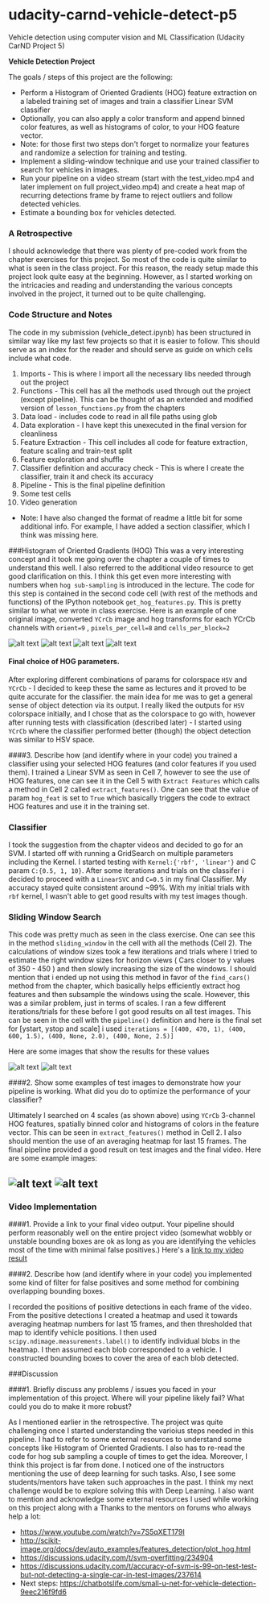 # udacity-carnd-vehicle-detect-p5
Vehicle detection using computer vision and ML Classification (Udacity CarND Project 5)



**Vehicle Detection Project**

The goals / steps of this project are the following:

* Perform a Histogram of Oriented Gradients (HOG) feature extraction on a labeled training set of images and train a classifier Linear SVM classifier
* Optionally, you can also apply a color transform and append binned color features, as well as histograms of color, to your HOG feature vector.
* Note: for those first two steps don't forget to normalize your features and randomize a selection for training and testing.
* Implement a sliding-window technique and use your trained classifier to search for vehicles in images.
* Run your pipeline on a video stream (start with the test_video.mp4 and later implement on full project_video.mp4) and create a heat map of recurring detections frame by frame to reject outliers and follow detected vehicles.
* Estimate a bounding box for vehicles detected.

[//]: # (Image References)
[image1]: ./sample_images/pipeline_1.png "pipeline1"
[image2]: ./sample_images/pipeline_4.png "pipeline4"
[image3]: ./sample_images/pipeline_5.png "pipeline5"
[image4]: ./sample_images/pipeline_6.png "pipeline6"
[image5]: ./sample_images/ycr_orig.png "ycr_orig"
[image6]: ./sample_images/ycr_hog0.png "ycr_h0"
[image7]: ./sample_images/ycr_hog1.png "ycr_h1"
[image8]: ./sample_images/ycr_hog2.png "ycr_h2"
[video1]: ./output.mp4 "video"

### A Retrospective
I should acknowledge that there was plenty of pre-coded work from the chapter exercises for this project. So most of the code is quite similar to what is seen in the class project. For this reason, the ready setup made this project look quite easy at the beginning. However, as I started working on the intricacies and reading and understanding the various concepts involved in the project, it turned out to be quite challenging.

### Code Structure and Notes
The code in my submission (vehicle_detect.ipynb) has been structured in similar way like my last few projects so that it is easier to follow. This should serve as an index for the reader and should serve as guide on which cells include what code.
1. Imports -  This is where I import all the necessary libs needed through out the project
2. Functions - This cell has all the methods used through out the project (except pipeline). This can be thought of as an extended and modified version of `lesson_functions.py` from the chapters
3. Data load - includes code to read in all file paths using glob
4. Data exploration - I have kept this unexecuted in the final version for cleanliness
5. Feature Extraction - This cell includes all code for feature extraction, feature scaling and train-test split
6. Feature exploration and shuffle
7. Classifier definition and accuracy check - This is where I create the classifier, train it and check its accuracy
8. Pipeline - This is the final pipeline definition
9. Some test cells
10. Video generation
* Note: I have also changed the format of readme a little bit for some additional info. For example, I have added a section classifier, which I think was missing here.

###Histogram of Oriented Gradients (HOG)
This was a very interesting concept and it took me going over the chapter a couple of times to understand this well. I also referred to the additional video resource to get good clarification on this. I think this get even more interesting with numbers when `hog sub-sampling` is introduced in the lecture.
The code for this step is contained in the second code cell (with rest of the methods and functions) of the IPython notebook  `get_hog_features.py`.  This is pretty similar to what we wrote in class exercise.
Here is an example of one original image, converted `YCrCb` image and hog transforms for each YCrCb channels with `orient=9` , `pixels_per_cell=8` and `cells_per_block=2`

![alt text][image5]
![alt text][image6]
![alt text][image7]
![alt text][image8]

#### Final choice of HOG parameters.
After exploring different combinations of params for colorspace `HSV` and `YCrCb` - I decided to keep these the same as lectures and it proved to be quite accurate for the classifier. the main idea for me was to get a general sense of object detection via its output.
I really liked the outputs for `HSV` colorspace initially, and I chose that as the colorspace to go with, however after running tests with classification (described later) - I started using `YCrCb` where the classifier performed better (though) the object detection was similar to HSV space.

####3. Describe how (and identify where in your code) you trained a classifier using your selected HOG features (and color features if you used them).
I trained a Linear SVM as seen in Cell 7, however to see the use of HOG features, one can see it in the Cell 5 with `Extract Features` which calls a method in Cell 2 called `extract_features()`. One can see that the value of param `hog_feat` is set to `True` which basically triggers the code to extract HOG features and use it in the training set.

### Classifier
I took the suggestion from the chapter videos and decided to go for an SVM. I started off with running a GridSearch on multiple parameters including the Kernel. I started testing with `Kernel:{'rbf', 'linear'}` and C param `C:{0.5, 1, 10}`. After some iterations and trials on the classifer i decided to proceed with a `LinearSVC` and `C=0.5` in my final Classifier. My accuracy stayed quite consistent around ~99%. With my initial trials with `rbf` kernel, I wasn't able to get good results with my test images though.

### Sliding Window Search
This code was pretty much as seen in the class exercise. One can see this in the method `sliding_window` in the cell with all the methods (Cell 2). The calculations of window sizes took a few iterations and trials where I tried to estimate the right window sizes for horizon views ( Cars closer to y values of 350 - 450 ) and then slowly increasing the size of the windows.
I should mention that i ended up not using this method in favor of the `find_cars()` method from the chapter, which basically helps efficiently extract hog features and then subsample the windows using the scale. However, this was a similar problem, just in terms of scales. I ran a few different iterations/trials for these before I got good results on all test images. This can be seen in the cell with the `pipeline()` definition and here is the final set for [ystart, ystop and scale] i used
`iterations = [(400, 470, 1), (400, 600, 1.5), (400, None, 2.0), (400, None, 2.5)]`

Here are some images that show the results for these values

![alt text][image3]
![alt text][image2]

####2. Show some examples of test images to demonstrate how your pipeline is working.  What did you do to optimize the performance of your classifier?

Ultimately I searched on 4 scales (as shown above) using `YCrCb` 3-channel HOG features, spatially binned color and histograms of colors in the feature vector. This can be seen in `extract_features()` method in Cell 2. I also should mention the use of an averaging heatmap for last 15 frames. The final pipeline provided a good result on test images and the final video.  Here are some example images:

![alt text][image1]
![alt text][image4]
---

### Video Implementation

####1. Provide a link to your final video output.  Your pipeline should perform reasonably well on the entire project video (somewhat wobbly or unstable bounding boxes are ok as long as you are identifying the vehicles most of the time with minimal false positives.)
Here's a [link to my video result](./output.mp4)


####2. Describe how (and identify where in your code) you implemented some kind of filter for false positives and some method for combining overlapping bounding boxes.

I recorded the positions of positive detections in each frame of the video.  From the positive detections I created a heatmap and used it towards averaging heatmap numbers for last 15 frames, and then thresholded that map to identify vehicle positions.  I then used `scipy.ndimage.measurements.label()` to identify individual blobs in the heatmap.  I then assumed each blob corresponded to a vehicle.  I constructed bounding boxes to cover the area of each blob detected.

###Discussion

####1. Briefly discuss any problems / issues you faced in your implementation of this project.  Where will your pipeline likely fail?  What could you do to make it more robust?

As I mentioned earlier in the retrospective. The project was quite challenging once I started understanding the varioius steps needed in this pipeline. I had to refer to some external resources to understand some concepts like Histogram of Oriented Gradients. I also has to re-read the code for hog sub sampling a couple of times to get the idea. Moreover, I think this project is far from done. I noticed one of the instructors mentioning the use of deep learning for such tasks. Also, I see some students/mentors have taken such approaches in the past. I think my next challenge would be to explore solving this with Deep Learning.
I also want to mention and acknowledge some external resources I used while working on this project along with a Thanks to the mentors on forums who always help a lot:
* https://www.youtube.com/watch?v=7S5qXET179I
* http://scikit-image.org/docs/dev/auto_examples/features_detection/plot_hog.html
* https://discussions.udacity.com/t/svm-overfitting/234904
* https://discussions.udacity.com/t/accuracy-of-svm-is-99-on-test-test-but-not-detecting-a-single-car-in-test-images/237614
* Next steps: https://chatbotslife.com/small-u-net-for-vehicle-detection-9eec216f9fd6
